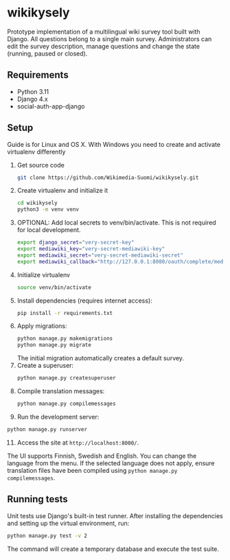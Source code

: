 # wikikysely

Prototype implementation of a multilingual wiki survey tool built with Django.
All questions belong to a single main survey. Administrators can edit the survey
description, manage questions and change the state (running, paused or closed).

## Requirements
- Python 3.11
- Django 4.x
- social-auth-app-django

## Setup
Guide is for Linux and OS X. With Windows you need to create and activate virtualenv differently

1. Get source code
   ```bash
   git clone https://github.com/Wikimedia-Suomi/wikikysely.git
   ```
2. Create virtualenv and initialize it
   ```bash
   cd wikikysely
   python3 -m venv venv
   ```
3. OPTIONAL: Add local secrets to venv/bin/activate. This is not required for local development.
   ```bash
   export django_secret="very-secret-key"
   export mediawiki_key="very-secret-mediawiki-key"
   export mediawiki_secret="very-secret-mediawiki-secret"
   export mediawiki_callback="http://127.0.0.1:8080/oauth/complete/mediawiki/"
   ```
5. Initialize virtualenv 
   ```bash
   source venv/bin/activate
   ```
6. Install dependencies (requires internet access):
   ```bash
   pip install -r requirements.txt
   ```
7. Apply migrations:
   ```bash
   python manage.py makemigrations
   python manage.py migrate
   ```
   The initial migration automatically creates a default survey.
8. Create a superuser:
   ```bash
   python manage.py createsuperuser
   ```
9. Compile translation messages:
   ```bash
   python manage.py compilemessages
   ```
10. Run the development server:
   ```bash
   python manage.py runserver
   ```
11. Access the site at `http://localhost:8000/`.

The UI supports Finnish, Swedish and English. You can change the language from the menu.
If the selected language does not apply, ensure translation files have been compiled using `python manage.py compilemessages`.

## Running tests

Unit tests use Django's built-in test runner. After installing the dependencies
and setting up the virtual environment, run:

```bash
python manage.py test -v 2
```

The command will create a temporary database and execute the test suite.
